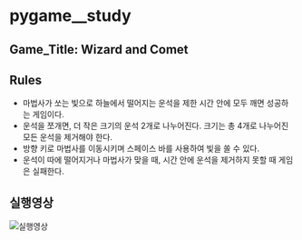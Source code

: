 # pygame__study
## Game_Title: Wizard and Comet
## Rules
- 마법사가 쏘는 빛으로 하늘에서 떨어지는 운석을 제한 시간 안에 모두 깨면 성공하는 게임이다.
- 운석을 쪼개면, 더 작은 크기의 운석 2개로 나누어진다. 크기는 총 4개로 나누어진 모든 운석을 제거해야 한다.
- 방향 키로 마법사를 이동시키며 스페이스 바를 사용하여 빛을 쏠 수 있다.
- 운석이 따에 떨어지거나 마법사가 맞을 때, 시간 안에 운석을 제거하지 못할 때 게임은 실패한다.
## 실행영상
![실행영상](https://github.com/user-attachments/assets/2a3fa831-5c9f-4566-95cd-50b90aff0b11)
